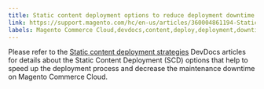 ```yaml
---
title: Static content deployment options to reduce deployment downtime on Cloud
link: https://support.magento.com/hc/en-us/articles/360004861194-Static-content-deployment-options-to-reduce-deployment-downtime-on-Cloud
labels: Magento Commerce Cloud,devdocs,content,deploy,deployment,downtime,static,ece-tools,how to
---
```


Please refer to the [Static content deployment strategies](https://devdocs.magento.com/guides/v2.3/cloud/deploy/static-content-deployment.html) DevDocs articles for details about the Static Content Deployment (SCD) options that help to speed up the deployment process and decrease the maintenance downtime on Magento Commerce Cloud.

